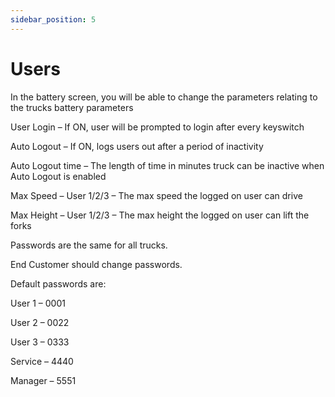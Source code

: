 ```yaml
---
sidebar_position: 5
---
```


# Users

In the battery screen, you will be able to change the parameters relating to the trucks battery parameters 

User Login – If ON, user will be prompted to login after every keyswitch

Auto Logout – If ON, logs users out after a period of inactivity

Auto Logout time – The length of time in minutes truck can be inactive when Auto Logout is enabled

Max Speed – User 1/2/3 – The max speed the logged on user can drive

Max Height – User 1/2/3 – The max height the logged on user can lift the forks

Passwords are the same for all trucks. 

End Customer should change passwords. 

Default passwords are: 

User 1 – 0001 

User 2 – 0022 

User 3 – 0333 

Service – 4440 

Manager – 5551




